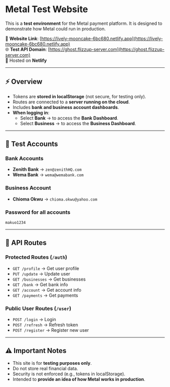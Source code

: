 # Metal Test Website  

This is a **test environment** for the Metal payment platform. It is designed to demonstrate how Metal could run in production.  

🔗 **Website Link**: [https://lively-mooncake-6bc680.netlify.app](https://lively-mooncake-6bc680.netlify.app)  
🌐 **Test API Domain**: [https://ghost.flizzup-server.com](https://ghost.flizzup-server.com)  
📡 Hosted on **Netlify**  

---

## ⚡ Overview  
- Tokens are **stored in localStorage** (not secure, for testing only).  
- Routes are connected to a **server running on the cloud**.  
- Includes **bank and business account dashboards**.  
- **When logging in**:  
  - Select **Bank** → to access the **Bank Dashboard**.  
  - Select **Business** → to access the **Business Dashboard**.  

---

## 🔑 Test Accounts  

### Bank Accounts  
- **Zenith Bank** → `zen@zenithHQ.com`  
- **Wema Bank** → `wema@wemabank.com`  

### Business Account  
- **Chioma Okwu** → `chioma.okwu@yahoo.com`  

### Password for all accounts  
```
makuo1234
```

---

## 📡 API Routes  

### **Protected Routes** (`/auth`)  
- `GET /profile` → Get user profile  
- `PUT /update` → Update user  
- `GET /businesses` → Get businesses  
- `GET /bank` → Get bank info  
- `GET /account` → Get account info  
- `GET /payments` → Get payments  

### **Public User Routes** (`/user`)  
- `POST /login` → Login  
- `POST /refresh` → Refresh token  
- `POST /register` → Register new user  

---

## ⚠️ Important Notes  
- This site is for **testing purposes only**.  
- Do not store real financial data.  
- Security is not enforced (e.g., tokens in localStorage).  
- Intended to **provide an idea of how Metal works in production**.  
